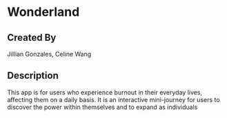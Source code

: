 # Wonderland

## Created By
Jillian Gonzales,
Celine Wang

## Description
This app is for users who experience burnout in their everyday lives, affecting them on a daily basis. 
It is an interactive mini-journey for users to discover the power within themselves and to expand as individuals